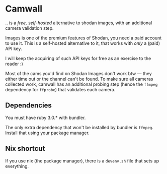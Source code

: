 # Camwall

.. is a _free, self-hosted_ alternative to shodan images, with an additional camera validation step.

Images is one of the premium features of Shodan, you need a paid account to use it. This is a self-hosted alternative to it, that works with _only_ a (paid) API key. 

I will keep the acquiring of such API keys for free as an exercise to the reader :)

Most of the cams you'd find on Shodan Images don't work btw — they either time out or the channel can't be found. To make sure all cameras collected work, camwall has an additional probing step (hence the `ffmpeg` dependency for `ffprobe`) that validates each camera.

## Dependencies

You must have ruby 3.0.* with bundler. 

The only extra dependency that won't be installed by bundler is `ffmpeg`. Install that using your package manager.

## Nix shortcut

If you use nix (the package manager), there is a `devenv.sh` file that sets up everything.
